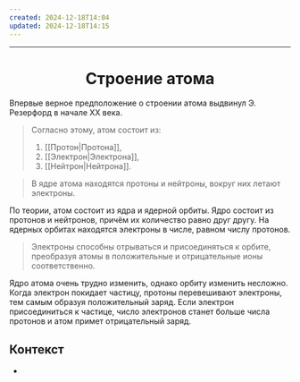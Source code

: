 ```yaml
---
created: 2024-12-18T14:04
updated: 2024-12-18T14:15
---
```


---
<center> <h1> <b> Строение атома </b> </h1> </center>


 Впервые верное предположение о строении атома выдвинул Э. Резерфорд в начале XX века.

>Согласно этому, атом состоит из:
>1. [[Протон|Протона]],
>2. [[Электрон|Электрона]],
>3. [[Нейтрон|Нейтрона]].

>В ядре атома находятся протоны и нейтроны, вокруг них летают электроны.

По теории, атом состоит из ядра и ядерной орбиты. Ядро состоит из протонов и нейтронов, причём их количество равно друг другу. На ядерных орбитах находятся электроны в числе, равном числу протонов.

>Электроны способны отрываться и присоединяться к орбите, преобразуя атомы в положительные и отрицательные ионы соответственно.

Ядро атома очень трудно изменить, однако орбиту изменить несложно. Когда электрон покидает частицу, протоны перевешивают электроны, тем самым образуя положительный заряд.
Если электрон присоединиться к частице, число электронов станет больше числа протонов и атом примет отрицательный заряд.


## Контекст
- 


